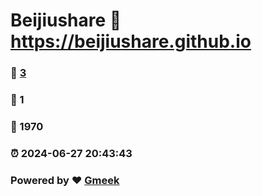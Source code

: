 # Beijiushare :link: https://beijiushare.github.io 
### :page_facing_up: [3](https://beijiushare.github.io/tag.html) 
### :speech_balloon: 1 
### :hibiscus: 1970 
### :alarm_clock: 2024-06-27 20:43:43 
### Powered by :heart: [Gmeek](https://github.com/Meekdai/Gmeek)
